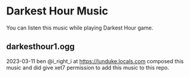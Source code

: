 # Darkest Hour Music

You can listen this music while playing Darkest Hour game.

## darkesthour1.ogg

2023-03-11 ben @i_right_i at https://lunduke.locals.com composed this music
and did give xet7 permission to add this music to this repo. 
